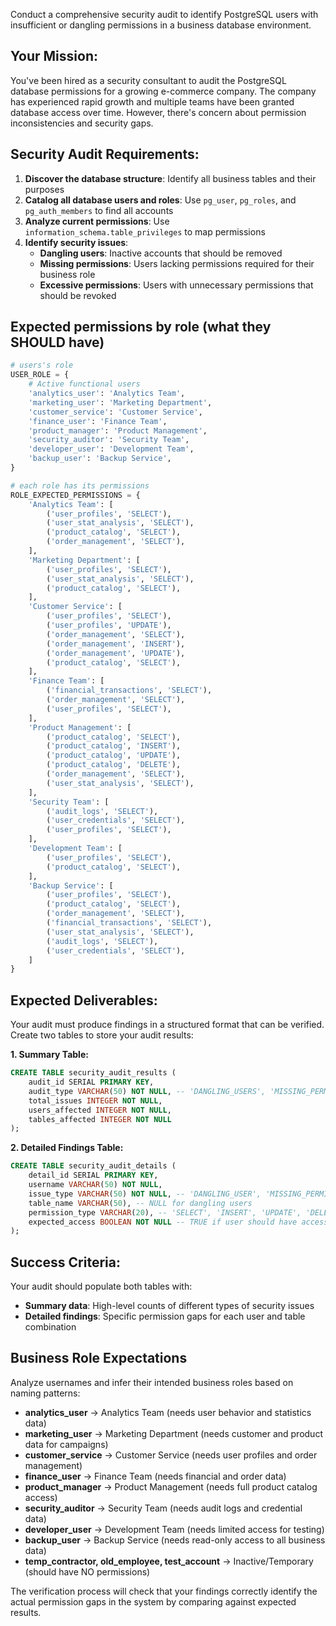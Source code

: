 Conduct a comprehensive security audit to identify PostgreSQL users with insufficient or dangling permissions in a business database environment.

## Your Mission:

You've been hired as a security consultant to audit the PostgreSQL database permissions for a growing e-commerce company. The company has experienced rapid growth and multiple teams have been granted database access over time. However, there's concern about permission inconsistencies and security gaps.

## Security Audit Requirements:

1. **Discover the database structure**: Identify all business tables and their purposes
2. **Catalog all database users and roles**: Use `pg_user`, `pg_roles`, and `pg_auth_members` to find all accounts
3. **Analyze current permissions**: Use `information_schema.table_privileges` to map permissions
4. **Identify security issues**:
   - **Dangling users**: Inactive accounts that should be removed
   - **Missing permissions**: Users lacking permissions required for their business role
   - **Excessive permissions**: Users with unnecessary permissions that should be revoked

## Expected permissions by role (what they SHOULD have)

```python
# users's role
USER_ROLE = {
    # Active functional users
    'analytics_user': 'Analytics Team',
    'marketing_user': 'Marketing Department',
    'customer_service': 'Customer Service',
    'finance_user': 'Finance Team',
    'product_manager': 'Product Management',
    'security_auditor': 'Security Team',
    'developer_user': 'Development Team',
    'backup_user': 'Backup Service',
}

# each role has its permissions
ROLE_EXPECTED_PERMISSIONS = {
    'Analytics Team': [
        ('user_profiles', 'SELECT'),
        ('user_stat_analysis', 'SELECT'),
        ('product_catalog', 'SELECT'),
        ('order_management', 'SELECT'),
    ],
    'Marketing Department': [
        ('user_profiles', 'SELECT'),
        ('user_stat_analysis', 'SELECT'),
        ('product_catalog', 'SELECT'),
    ],
    'Customer Service': [
        ('user_profiles', 'SELECT'),
        ('user_profiles', 'UPDATE'),
        ('order_management', 'SELECT'),
        ('order_management', 'INSERT'),
        ('order_management', 'UPDATE'),
        ('product_catalog', 'SELECT'),
    ],
    'Finance Team': [
        ('financial_transactions', 'SELECT'),
        ('order_management', 'SELECT'),
        ('user_profiles', 'SELECT'),
    ],
    'Product Management': [
        ('product_catalog', 'SELECT'),
        ('product_catalog', 'INSERT'),
        ('product_catalog', 'UPDATE'),
        ('product_catalog', 'DELETE'),
        ('order_management', 'SELECT'),
        ('user_stat_analysis', 'SELECT'),
    ],
    'Security Team': [
        ('audit_logs', 'SELECT'),
        ('user_credentials', 'SELECT'),
        ('user_profiles', 'SELECT'),
    ],
    'Development Team': [
        ('user_profiles', 'SELECT'),
        ('product_catalog', 'SELECT'),
    ],
    'Backup Service': [
        ('user_profiles', 'SELECT'),
        ('product_catalog', 'SELECT'),
        ('order_management', 'SELECT'),
        ('financial_transactions', 'SELECT'),
        ('user_stat_analysis', 'SELECT'),
        ('audit_logs', 'SELECT'),
        ('user_credentials', 'SELECT'),
    ]
}
```

## Expected Deliverables:

Your audit must produce findings in a structured format that can be verified. Create two tables to store your audit results:

**1. Summary Table:**
```sql
CREATE TABLE security_audit_results (
    audit_id SERIAL PRIMARY KEY,
    audit_type VARCHAR(50) NOT NULL, -- 'DANGLING_USERS', 'MISSING_PERMISSIONS', 'EXCESSIVE_PERMISSIONS'
    total_issues INTEGER NOT NULL,
    users_affected INTEGER NOT NULL,
    tables_affected INTEGER NOT NULL
);
```

**2. Detailed Findings Table:**
```sql
CREATE TABLE security_audit_details (
    detail_id SERIAL PRIMARY KEY,
    username VARCHAR(50) NOT NULL,
    issue_type VARCHAR(50) NOT NULL, -- 'DANGLING_USER', 'MISSING_PERMISSION', 'EXCESSIVE_PERMISSION'
    table_name VARCHAR(50), -- NULL for dangling users
    permission_type VARCHAR(20), -- 'SELECT', 'INSERT', 'UPDATE', 'DELETE', NULL for dangling users
    expected_access BOOLEAN NOT NULL -- TRUE if user should have access, FALSE if should not
);
```

## Success Criteria:

Your audit should populate both tables with:
- **Summary data**: High-level counts of different types of security issues
- **Detailed findings**: Specific permission gaps for each user and table combination

## Business Role Expectations

Analyze usernames and infer their intended business roles based on naming patterns:

- **analytics_user** → Analytics Team (needs user behavior and statistics data)
- **marketing_user** → Marketing Department (needs customer and product data for campaigns)  
- **customer_service** → Customer Service (needs user profiles and order management)
- **finance_user** → Finance Team (needs financial and order data)
- **product_manager** → Product Management (needs full product catalog access)
- **security_auditor** → Security Team (needs audit logs and credential data)
- **developer_user** → Development Team (needs limited access for testing)
- **backup_user** → Backup Service (needs read-only access to all business data)
- **temp_contractor, old_employee, test_account** → Inactive/Temporary (should have NO permissions)

The verification process will check that your findings correctly identify the actual permission gaps in the system by comparing against expected results.
